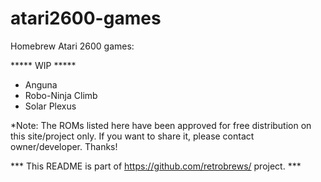 # atari2600-games

Homebrew Atari 2600 games:

***** WIP *****


- Anguna<br />
- Robo-Ninja Climb<br />
- Solar Plexus<br />


*Note: The ROMs listed here have been approved for free distribution on this site/project only. If you want to share it, please contact owner/developer. Thanks!

*** This README is part of https://github.com/retrobrews/ project. ***
